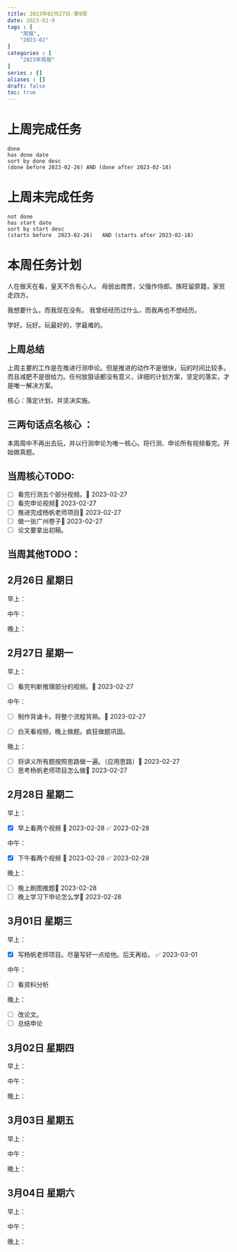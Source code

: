 ```yaml
---
title: 2023年02月27日-第9周
date: 2023-02-9
tags : [
	"周报",
	"2023-02"
]
categories : [
	"2023年周报"
]
series : []
aliases : []
draft: false
toc: true
---
```

# 上周完成任务
```tasks
done
has done date
sort by done desc
(done before 2023-02-26) AND (done after 2023-02-18)
```

# 上周未完成任务
```tasks
not done
has start date
sort by start desc
(starts before  2023-02-26)   AND (starts after 2023-02-18) 

```


# 本周任务计划

人在做天在看，皇天不负有心人。
母弱出商贾，父强作侍郎。族旺留原籍，家贫走四方。

我想要什么，而我现在没有。
我曾经经历过什么，而我再也不想经历。

学好。玩好。玩最好的，学最难的。

## 上周总结
上周主要的工作是在推进行测申论。但是推进的动作不是很快，玩的时间比较多。而且减肥不是很给力。任何放狠话都没有意义，详细的计划方案，坚定的落实，才是唯一解决方案。

核心：落定计划，并坚决实施。



## 三两句话点名核心 ：

本周周中不再出去玩，并以行测申论为唯一核心。将行测、申论所有视频看完。开始做真题。

## 当周核心TODO:
- [ ] 看完行测五个部分视频。🛫 2023-02-27 
- [ ] 看完申论视频🛫 2023-02-27 
- [ ] 推进完成杨帆老师项目🛫 2023-02-27 
- [ ] 做一张广州卷子🛫 2023-02-27 
- [ ] 论文要拿出初稿。

## 当周其他TODO：



## 2月26日 星期日  
早上：

中午：

晚上：

## 2月27日 星期一  
早上：
- [ ] 看完判断推理部分的视频。🛫 2023-02-27 


中午：
- [ ] 制作背诵卡。将整个流程背熟。🛫 2023-02-27 
- [ ] 白天看视频，晚上做题。疯狂做题巩固。


晚上：
- [ ] 将讲义所有题按照思路做一遍。（应用思路）🛫 2023-02-27 
- [ ] 思考杨帆老师项目怎么做🛫 2023-02-27 

## 2月28日 星期二  
早上：
- [x] 早上看两个视频 🛫 2023-02-28 ✅ 2023-02-28


中午：
- [x] 下午看两个视频 🛫 2023-02-28 ✅ 2023-02-28

晚上：
- [ ] 晚上刷图推题🛫 2023-02-28 
- [ ] 晚上学习下申论怎么学🛫 2023-02-28 

## 3月01日 星期三  
早上：
- [x] 写杨帆老师项目。尽量写好一点给他。后天再给。 ✅ 2023-03-01

中午：
- [ ] 看资料分析

晚上：
- [ ] 改论文。
- [ ] 总结申论

## 3月02日 星期四  
早上：

中午：

晚上：

## 3月03日 星期五  
早上：

中午：

晚上：

## 3月04日 星期六  
早上：

中午：

晚上：




